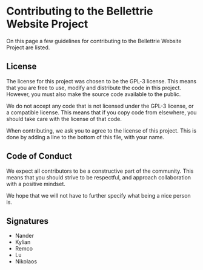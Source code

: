 # Contributing to the Bellettrie Website Project

On this page a few guidelines for contributing to the Bellettrie Website Project are listed. 

## License
The license for this project was chosen to be the GPL-3 license. This means that you are free to use, modify and distribute the code in this project. However, you must also make the source code available to the public.

We do not accept any code that is not licensed under the GPL-3 license, or a compatible license. This means that if you copy code from elsewhere, you should take care with the license of that code.

When contributing, we ask you to agree to the license of this project. This is done by adding a line to the bottom of this file, with your name.

## Code of Conduct
We expect all contributors to be a constructive part of the community. This means that you should strive to be respectful, and approach collaboration with a positive mindset. 

We hope that we will not have to further specify what being a nice person is.

## Signatures
- Nander
- Kylian
- Remco
- Lu
- Nikolaos

